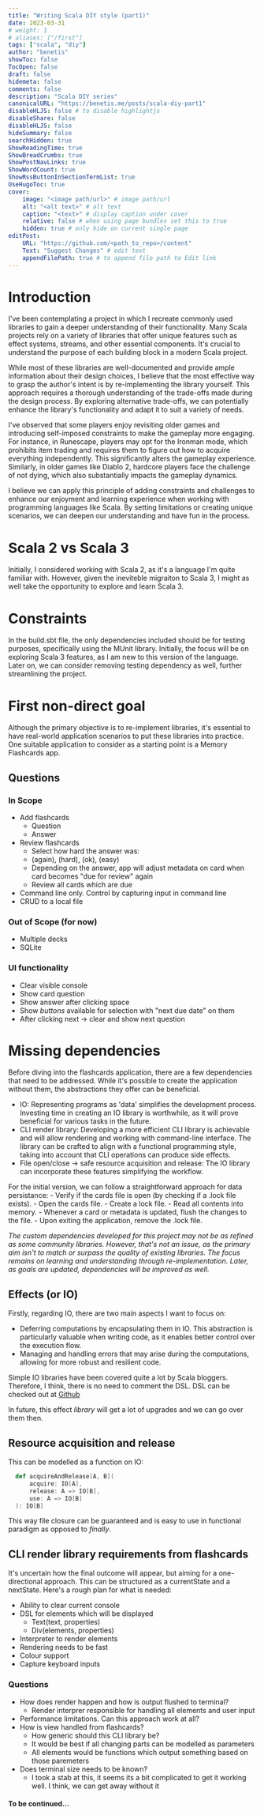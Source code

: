 ```yaml
---
title: "Writing Scala DIY style (part1)"
date: 2023-03-31
# weight: 1
# aliases: ["/first"]
tags: ["scala", "diy"]
author: "benetis"
showToc: false
TocOpen: false
draft: false
hidemeta: false
comments: false
description: "Scala DIY series"
canonicalURL: "https://benetis.me/posts/scala-diy-part1"
disableHLJS: false # to disable highlightjs
disableShare: false
disableHLJS: false
hideSummary: false
searchHidden: true
ShowReadingTime: true
ShowBreadCrumbs: true
ShowPostNavLinks: true
ShowWordCount: true
ShowRssButtonInSectionTermList: true
UseHugoToc: true
cover:
    image: "<image path/url>" # image path/url
    alt: "<alt text>" # alt text
    caption: "<text>" # display caption under cover
    relative: false # when using page bundles set this to true
    hidden: true # only hide on current single page
editPost:
    URL: "https://github.com/<path_to_repo>/content"
    Text: "Suggest Changes" # edit text
    appendFilePath: true # to append file path to Edit link
---
```


# Introduction

I've been contemplating a project in which I recreate commonly used libraries to gain a deeper understanding of their functionality. Many Scala projects rely on a variety of libraries that offer unique features such as effect systems, streams, and other essential components. It's crucial to understand the purpose of each building block in a modern Scala project.

While most of these libraries are well-documented and provide ample information about their design choices, I believe that the most effective way to grasp the author's intent is by re-implementing the library yourself. This approach requires a thorough understanding of the trade-offs made during the design process. By exploring alternative trade-offs, we can potentially enhance the library's functionality and adapt it to suit a variety of needs.

I've observed that some players enjoy revisiting older games and introducing self-imposed constraints to make the gameplay more engaging. For instance, in Runescape, players may opt for the Ironman mode, which prohibits item trading and requires them to figure out how to acquire everything independently. This significantly alters the gameplay experience. Similarly, in older games like Diablo 2, hardcore players face the challenge of not dying, which also substantially impacts the gameplay dynamics.

I believe we can apply this principle of adding constraints and challenges to enhance our enjoyment and learning experience when working with programming languages like Scala. By setting limitations or creating unique scenarios, we can deepen our understanding and have fun in the process.

# Scala 2 vs Scala 3

Initially, I considered working with Scala 2, as it's a language I'm quite familiar with. However, given the ineviteble migraiton to Scala 3, I might as well take the opportunity to explore and learn Scala 3.

# Constraints

In the build.sbt file, the only dependencies included should be for testing purposes, specifically using the MUnit library.
Initially, the focus will be on exploring Scala 3 features, as I am new to this version of the language. Later on, we can consider removing testing dependency as well, further streamlining the project.

# First non-direct goal

Although the primary objective is to re-implement libraries, it's essential to have real-world application scenarios to put these libraries into practice. One suitable application to consider as a starting point is a Memory Flashcards app.

## Questions
### In Scope
- Add flashcards
    - Question
    - Answer
- Review flashcards
    - Select how hard the answer was:
    - (again), (hard), (ok), (easy)
    - Depending on the answer, app will adjust metadata on card when card becomes "due for review" again
    - Review all cards which are due 
- Command line only. Control by capturing input in command line
- CRUD to a local file
### Out of Scope (for now)
- Multiple decks
- SQLite

### UI functionality
- Clear visible console
- Show card question
- Show answer after clicking space
- Show _buttons_ available for selection with "next due date" on them
- After clicking next -> clear and show next question

# Missing dependencies

Before diving into the flashcards application, there are a few dependencies that need to be addressed. While it's possible to create the application without them, the abstractions they offer can be beneficial.


- IO: Representing programs as 'data' simplifies the development process. Investing time in creating an IO library is worthwhile, as it will prove beneficial for various tasks in the future.
- CLI render library: Developing a more efficient CLI library is achievable and will allow rendering and working with command-line interface. The library can be crafted to align with a functional programming style, taking into account that CLI operations can produce side effects.
- File open/close -> safe resource acquisition and release: The IO library can incorporate these features simplifying the workflow.

For the initial version, we can follow a straightforward approach for data persistance:
    - Verify if the cards file is open (by checking if a .lock file exists).
    - Open the cards file.
    - Create a lock file.
    - Read all contents into memory.
    - Whenever a card or metadata is updated, flush the changes to the file.
    - Upon exiting the application, remove the .lock file.

_The custom dependencies developed for this project may not be as refined as some community libraries. However, that's not an issue, as the primary aim isn't to match or surpass the quality of existing libraries. The focus remains on learning and understanding through re-implementation. Later, as goals are updated, dependencies will be improved as well._

## Effects (or IO)

Firstly, regarding IO, there are two main aspects I want to focus on:
- Deferring computations by encapsulating them in IO. This abstraction is particularly valuable when writing code, as it enables better control over the execution flow.
- Managing and handling errors that may arise during the computations, allowing for more robust and resilient code.

Simple IO libraries have been covered quite a lot by Scala bloggers. Therefore, I think, there is no need to comment the DSL. DSL can be checked out at [Github](https://github.com/benetis/didactic-computing-machine/blob/master/software-and-math-exercises/scala3-diy/src/main/scala/io/IO.scala)

In future, this effect _library_ will get a lot of upgrades and we can go over them then.

## Resource acquisition and release

This can be modelled as a function on IO:

```scala
  def acquireAndRelease[A, B](
      acquire: IO[A],
      release: A => IO[B],
      use: A => IO[B]
  ): IO[B]
```

This way file closure can be guaranteed and is easy to use in functional paradigm as opposed to _finally_.

## CLI render library requirements from flashcards

It's uncertain how the final outcome will appear, but aiming for a one-directional approach. This can be structured as a currentState and a nextState. Here's a rough plan for what is needed:
- Ability to clear current console
- DSL for elements which will be displayed
    - Text(text, properties)
    - Div(elements, properties)
- Interpreter to render elements
- Rendering needs to be fast
- Colour support
- Capture keyboard inputs

### Questions
- How does render happen and how is output flushed to terminal?
    - Render interprer responsible for handling all elements and user input
- Performance limitations. Can this approach work at all?
- How is view handled from flashcards?
    - How generic should this CLI library be?
    - It would be best if all changing parts can be modelled as parameters
    - All elements would be functions which output something based on those paremeters
- Does terminal size needs to be known?
    - I took a stab at this, it seems its a bit complicated to get it working well. I think, we can get away without it
    
#### To be continued...



